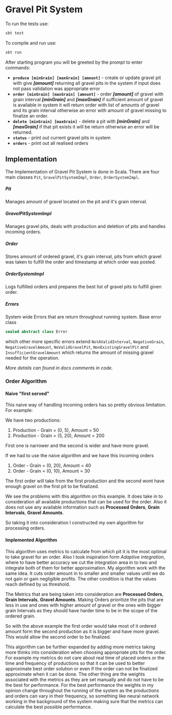 # Gravel Pit System

To run the tests use:
```bash
sbt test
```
To compile and run use:
```bash 
sbt run
```
After starting program you will be greeted by the prompt to enter commands:  
- **`produce [minGrain] [maxGrain] [amount]`** - create or update gravel pit with give ***[amount]*** returning all gravel pits in the system if input does not pass validation was appropriate error  
- **`order [minGrain] [maxGrain] [amount]`** - order ***[amount]*** of gravel with grain interval ***[minGrain]*** and ***[maxGrain]*** if sufficient amount of gravel is available in system it will return order with list of amounts of gravel and its grain interval otherwise an error with amount of gravel missing to finalize an order.      
- **`delete [minGrain] [maxGrain]`** - delete a pit with ***[minGrain]*** and ***[maxGrain]*** if that pit exists it will be return otherwise an error will be returned.   
- **`status`** - print out current gravel pits in system   
- **`orders`** - print out all realised orders  

## Implementation
The Implementation of Gravel Pit System is done in Scala.
There are four main classes `Pit`, `GravelPitSystemImpl`, `Order`, `OrderSystemImpl`.

##### Pit
Manages amount of gravel located on the pit and it's grain interval.

##### GravelPitSystemImpl
Manages gravel pits, deals with production and deletion of pits and handles incoming orders.

##### Order
Stores amount of ordered gravel, it's grain interval, pits from which gravel was taken to fulfill the order and timestamp at which order was posted.

##### OrderSystemImpl
Logs fulfilled orders and prepares the best list of gravel pits to fulfill given order.

##### Errors
System wide Errors that are return throughout running system. Base error class
```scala
sealed abstract class Error
```
which other more specific errors extend `NotAValidInterval`, `NegativeGrain`, `NegativeGravelAmount`, `NoValidGravelPit`, `NonExistingGravelPit` and `InsufficientGravelAmount` which returns the amount of missing gravel needed for the operation. 

_More details can found in docs comments in code._
### Order Algorithm

#### Naive "first served"
This naive way of handling incoming orders has so pretty obvious limitation.   
For example: 

We have two productions:
1. Production - Grain = (0,  5), Amount = 50
2. Production - Grain = (5, 20), Amount = 200

First one is narrower and the second is wider and have more gravel.

If we had to use the naive algorithm and we have this incoming orders
1. Order - Grain = (0, 20), Amount = 40
2. Order - Grain = (0, 10), Amount = 30

The first order will take from the first production and the second wont have enough gravel on the first pit to be finalized.

We see the problems with this algorithm on this example. 
It does take in to consideration all available productions that can be used for the order. 
Also it does not use any available information such as **Processed Orders**, **Grain Intervals**, **Gravel Amounts**.

So taking it into consideration I constructed my own algorithm for processing orders.

#### Implemented Algorithm
This algorithm uses metrics to calculate from which pit it is the most optimal to take gravel for an order.
Also I took inspiration form *Adaptive integration*, where to have better accuracy we cut the integration area in to two
and integrate both of them for better approximation. My algorithm work with the same idea. 
It cuts order amount in to smaller and smaller values until we do not gain or gain negligible profits. 
The other condition is that the values reach defined by us threshold.

The Metrics that are being taken into consideration are **Processed Orders**, **Grain Intervals**, **Gravel Amounts**.
Making Orders prioritize the pits that are less in use and ones with higher amount of gravel 
or the ones with bigger grain Intervals as they should have harder time to be in the scope of the ordered grain.

So with the above example the first order would take most of it ordered amount form the second production as it is bigger
and have more gravel. This would allow the second order to bo finalized.

This algorithm can be further expanded by adding more metrics taking more thinks into consideration when choosing 
appropriate pits for the order. For example my metrics do not care about real time of placed orders or the time and 
frequency of productions so that it can be used to better approximate best order solution or even if the order can not be
finalized approximate when it can be done. 
The other thing are the weights associated with the metrics as they are set manually 
and do not have to be the best for performance. For the best performance the weights in my opinion change throughout the
running of the system as the productions and orders can vary in their frequency, so something like neural network working 
in the background of the system making sure that the metrics can calculate the best possible performance.